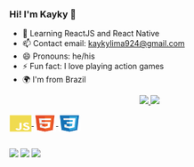 ### Hi! I'm Kayky 👋
- 🌱 Learning ReactJS and React Native
- 📫 Contact email: kaykylima924@gmail.com
- 😄 Pronouns: he/his
- ⚡ Fun fact: I love playing action games
- 🌍 I'm from Brazil

<div align="center">
  <a href="https://github.com/kaykydlima">
  <img height="180em" src="https://github-readme-stats.vercel.app/api?username=kaykydlima&show_icons=true&theme=dracula&include_all_commits=true&count_private=true"/>
  <img height="180em" src="https://github-readme-stats.vercel.app/api/top-langs/?username=kaykydlima&layout=compact&langs_count=7&theme=dracula"/>
</div>
  <div style="display: inline_block"><br>
  <img align="center" alt="Kayky-Js" height="30" width="40" src="https://raw.githubusercontent.com/devicons/devicon/master/icons/javascript/javascript-plain.svg">
  <img align="center" alt="Kayky-HTML" height="30" width="40" src="https://raw.githubusercontent.com/devicons/devicon/master/icons/html5/html5-original.svg">
  <img align="center" alt="Kayy-CSS" height="30" width="40" src="https://raw.githubusercontent.com/devicons/devicon/master/icons/css3/css3-original.svg">
</div>
  
  ##
  
<div> 
    <a href="https://www.instagram.com/akaoreia/" target="_blank"><img src="https://img.shields.io/badge/-Instagram-%23E4405F?style=for-the-badge&logo=instagram&logoColor=white" target="_blank"></a>
    <a href = "mailto:kaykylima924@gmail.com"><img src="https://img.shields.io/badge/-Gmail-%23333?style=for-the-badge&logo=gmail&logoColor=white" target="_blank"></a>
    <a href="https://www.linkedin.com/in/kayky-lima-41181b1a1/" target="_blank"><img src="https://img.shields.io/badge/-LinkedIn-%230077B5?style=for-the-badge&logo=linkedin&logoColor=white" target="_blank"></a> 
</div>
